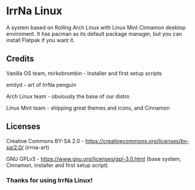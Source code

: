 # IrrNa Linux
A system based on Rolling Arch Linux with Linux Mint Cinnamon desktop enviroment.
It has pacman as its default package manager, but you can install Flatpak if you want it.

## Credits
Vanilla OS team, mirkobrombin - Installer and first setup scripts

emilyd - art of IrrNa penguin

Arch Linux team - obviously the base of our distro

Linux Mint team - shipping great themes and icons, and Cinnamon

## Licenses
Creative Commons BY-SA 2.0 - https://creativecommons.org/licenses/by-sa/2.0/ (irrna-art)

GNU GPLv3 - https://www.gnu.org/licenses/gpl-3.0.html (base system, Cinnamon, installer and first setup script)

### Thanks for using IrrNa Linux!
